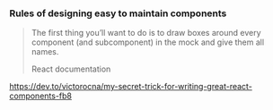 ### Rules of designing easy to maintain components 

> The first thing you’ll want to do is to draw boxes around every component (and subcomponent) in the mock and give them all names.  
> 
> React documentation

https://dev.to/victorocna/my-secret-trick-for-writing-great-react-components-fb8
